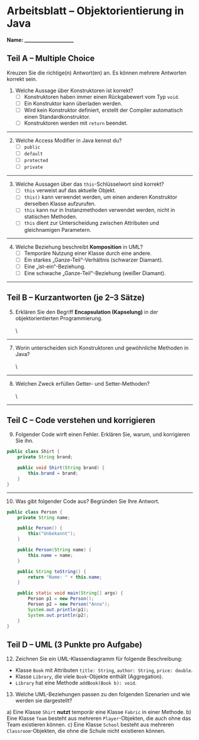 # Arbeitsblatt – Objektorientierung in Java

**Name: ____________________**  

## Teil A – Multiple Choice

Kreuzen Sie die richtige(n) Antwort(en) an. Es können mehrere Antworten korrekt sein.

1. Welche Aussage über Konstruktoren ist korrekt?
   - [ ] Konstruktoren haben immer einen Rückgabewert vom Typ `void`.
   - [ ] Ein Konstruktor kann überladen werden.
   - [ ] Wird kein Konstruktor definiert, erstellt der Compiler automatisch einen Standardkonstruktor.
   - [ ] Konstruktoren werden mit `return` beendet.

---

2. Welche Access Modifier in Java kennst du?
   - [ ] `public`
   - [ ] `default`
   - [ ] `protected`
   - [ ] `private`

---

3. Welche Aussagen über das `this`-Schlüsselwort sind korrekt?
   - [ ] `this` verweist auf das aktuelle Objekt.
   - [ ] `this()` kann verwendet werden, um einen anderen Konstruktor derselben Klasse aufzurufen.
   - [ ] `this` kann nur in Instanzmethoden verwendet werden, nicht in statischen Methoden.
   - [ ] `this` dient zur Unterscheidung zwischen Attributen und gleichnamigen Parametern.

---

4. Welche Beziehung beschreibt **Komposition** in UML?
   - [ ] Temporäre Nutzung einer Klasse durch eine andere.
   - [ ] Ein starkes „Ganze-Teil“-Verhältnis (schwarzer Diamant).
   - [ ] Eine „ist-ein“-Beziehung.
   - [ ] Eine schwache „Ganze-Teil“-Beziehung (weißer Diamant).

---

## Teil B – Kurzantworten (je 2–3 Sätze)

5. Erklären Sie den Begriff **Encapsulation (Kapselung)** in der objektorientierten Programmierung.  
\
\
---


7. Worin unterscheiden sich Konstruktoren und gewöhnliche Methoden in Java?  
\
\
---

8. Welchen Zweck erfüllen Getter- und Setter-Methoden?  
\
\
---

## Teil C – Code verstehen und korrigieren

9. Folgender Code wirft einen Fehler. Erklären Sie, warum, und korrigieren Sie ihn.

```java
public class Shirt {
    private String brand;

    public void Shirt(String brand) {
        this.brand = brand;
    }
}
```

---

10. Was gibt folgender Code aus? Begründen Sie Ihre Antwort.

```java
public class Person {
    private String name;

    public Person() {
        this("Unbekannt");
    }

    public Person(String name) {
        this.name = name;
    }

    public String toString() {
        return "Name: " + this.name;
    }

    public static void main(String[] args) {
        Person p1 = new Person();
        Person p2 = new Person("Anna");
        System.out.println(p1);
        System.out.println(p2);
    }
}
```
## Teil D – UML (3 Punkte pro Aufgabe)

12. Zeichnen Sie ein UML-Klassendiagramm für folgende Beschreibung:

- Klasse `Book` mit Attributen `title: String`, `author: String`, `price: double`.
- Klasse `Library`, die viele `Book`-Objekte enthält (Aggregation).
- `Library` hat eine Methode `addBook(Book b): void`.

13. Welche UML-Beziehungen passen zu den folgenden Szenarien und wie werden sie dargestellt?  

a) Eine Klasse `Shirt` **nutzt** temporär eine Klasse `Fabric` in einer Methode. 
b) Eine Klasse `Team` besteht aus mehreren `Player`-Objekten, die auch ohne das Team existieren können.
c) Eine Klasse `School` besteht aus mehreren `Classroom`-Objekten, die ohne die Schule nicht existieren können.

